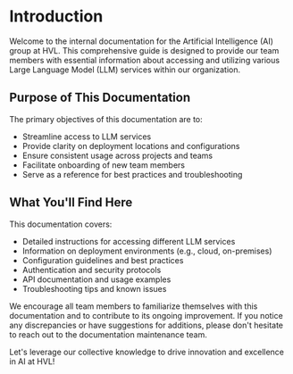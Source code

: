 # Introduction 

Welcome to the internal documentation for the Artificial Intelligence (AI) group at HVL. This comprehensive guide is designed to provide our team members with essential information about accessing and utilizing various Large Language Model (LLM) services within our organization.

## Purpose of This Documentation

The primary objectives of this documentation are to:

- Streamline access to LLM services
- Provide clarity on deployment locations and configurations
- Ensure consistent usage across projects and teams
- Facilitate onboarding of new team members
- Serve as a reference for best practices and troubleshooting

## What You'll Find Here

This documentation covers:

- Detailed instructions for accessing different LLM services
- Information on deployment environments (e.g., cloud, on-premises)
- Configuration guidelines and best practices
- Authentication and security protocols
- API documentation and usage examples
- Troubleshooting tips and known issues

We encourage all team members to familiarize themselves with this documentation and to contribute to its ongoing improvement. If you notice any discrepancies or have suggestions for additions, please don't hesitate to reach out to the documentation maintenance team.

Let's leverage our collective knowledge to drive innovation and excellence in AI at HVL!